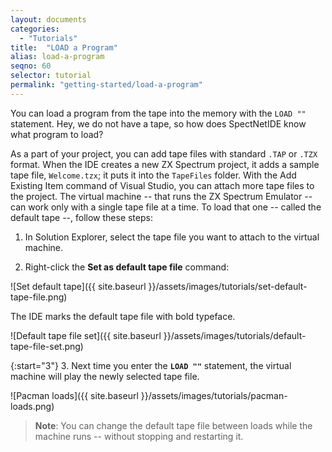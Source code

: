 ```yaml
---
layout: documents
categories: 
  - "Tutorials"
title:  "LOAD a Program"
alias: load-a-program
seqno: 60
selector: tutorial
permalink: "getting-started/load-a-program"
---
```


You can load a program from the tape into the memory with the `LOAD ""` statement. Hey, we do not have a tape, so how does SpectNetIDE know what program to load?

As a part of your project, you can add tape files with standard `.TAP` or `.TZX` format. When the IDE creates a new ZX Spectrum project, it adds a sample tape file, `Welcome.tzx`; it puts it into the `TapeFiles` folder. With the Add Existing Item command of Visual Studio, you can attach more tape files to the project. The virtual machine -- that runs the ZX Spectrum Emulator -- can work only with a single tape file at a time. To load that one -- called the default tape --, follow these steps:

1. In Solution Explorer, select the tape file you want to attach to the virtual machine.

2. Right-click the __Set as default tape file__ command:

![Set default tape]({{ site.baseurl }}/assets/images/tutorials/set-default-tape-file.png)

The IDE marks the default tape file with bold typeface.

![Default tape file set]({{ site.baseurl }}/assets/images/tutorials/default-tape-file-set.png)

{:start="3"}
3. Next time you enter the __`LOAD ""`__ statement, the virtual machine will play the newly selected tape file.

![Pacman loads]({{ site.baseurl }}/assets/images/tutorials/pacman-loads.png)

> __Note__: You can change the default tape file between loads while the machine runs -- without stopping and restarting it.

